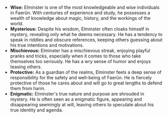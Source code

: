 
- **Wise:** Elminster is one of the most knowledgeable and wise individuals in Faerûn. With centuries of experience and study, he possesses a wealth of knowledge about magic, history, and the workings of the world.
- **Mysterious:** Despite his wisdom, Elminster often cloaks himself in mystery, revealing only what he deems necessary. He has a tendency to speak in riddles and obscure references, keeping others guessing about his true intentions and motivations.
- **Mischievous:** Elminster has a mischievous streak, enjoying playful pranks and tricks, especially when it comes to those who take themselves too seriously. He has a wry sense of humor and enjoys teasing others.
- **Protective:** As a guardian of the realms, Elminster feels a deep sense of responsibility for the safety and well-being of Faerûn. He is fiercely protective of those he cares about and will go to great lengths to defend them from harm.
- **Enigmatic:** Elminster's true nature and purpose are shrouded in mystery. He is often seen as a enigmatic figure, appearing and disappearing seemingly at will, leaving others to speculate about his true identity and agenda.